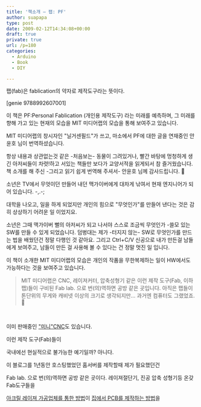 ```yaml
---
title: '책소개 – 팹: PF'
author: suapapa
type: post
date: 2009-02-12T14:34:08+00:00
draft: true
private: true
url: /p=180
categories:
  - Arduino
  - Book
  - DIY

---
```

팹(fab)은 fablication의 약자로 제작도구라는 뜻이다.

[genie 9788992607001]

이 책은 PF:Personal Fablication (개인용 제작도구) 라는 미래를 예측하며, 그 미래를 향해 가고 있는 현재의 모습을 MIT 미디어랩의 모습을 통해 보여주고 있습니다.

MIT 미디어랩의 창시자인 "닐거센필드"가 쓰고, 마소에서 PF에 대한 글을 연재중인 안윤호 님이 번역하셨습니다.

항상 내용과 상관없는것 같은&nbsp;-처음보는- 동물이 그려있거나, 빨간 바탕에 멍청하게 생긴 아저씨들이 차렷!하고 서있는 책들만 보다가 교양서적을 읽게되서 참 즐거웠습니다. 책 소개를 해 주신 -그리고 읽기 쉽게 번역해 주셔서- 안윤호 님께 감사드립니다. 🙂

소년은 TV에서 무엇이던 만들어 내던 맥가이버에게 대차게 낚여서 현재 엔지니어가 되어 있습니다. -,.-;

대학을 나오고,&nbsp;일을 하게 되었지만 개인의 힘으로&nbsp;"무엇인가"를 만들어 낸다는 것은 감히 상상하기 어려운 일 이었지요.

소년은 그때 맥가이버 뻘의 아저씨가 되고 나서야&nbsp;스스로 조금씩 무엇인가 -쓸모 있는 SW를 만들 수 있게 되었습니다. 덤벙대는 제가 -터지지 않는- SW로 무엇인가를 만드는 법을 배웠던건 정말 다행인 것 같아요. 그리고 Ctrl+C/V 신공으로 내가 만든걸 남들에게 보여주고, 남들이 만든 걸 사용해 볼 수 있다는 건 정말 멋진 일 입니다.

이 책이 소개한 MIT 미디어랩의 모습은 개인의 작품을 무한복제하는 일이 HW에서도 가능하다는 것을 보여주고 있습니다.

> MIT 미디어랩은 CNC, 레이져커터, 압축성형기 같은 이런 제작 도구(Fab, 이하 팹)들이 구비된 Fab lab. 으로 번(의)역하면 공방 같은 곳입니다. 아직은 팹들이 톤단위의 무게와 캐비넷 이상의 크기로 생각되지만&#8230; 과거엔 컴퓨터도 그랬었죠. 🙂

&nbsp;

이미 판매중인 ["미니"CNC][1]도 있습니다.

이런 제작 도구(Fab)들이

국내에선 현실적으로 불가능한 예기일까? 아니다.

이 블로그를 1년동안 호스팅했었던 홈서버를 제작할때 제가 필요했던건

Fab lab. 으로 번(의)역하면 공방 같은 곳이다. 레이져절단기, 진공 압축 성형기등 온갖 Fab도구들을

[아크릴 레이져 가공업체를 통한 방법][2]이 [집에서 PCB를 제작하는 방법][3]을

 [1]: http://www.devicemart.co.kr/mart7/mall.php?cat=045001000&query=view&no=22861
 [2]: https://homin.dev/blog/p=18
 [3]: https://homin.dev/blog/p=103&language=ko